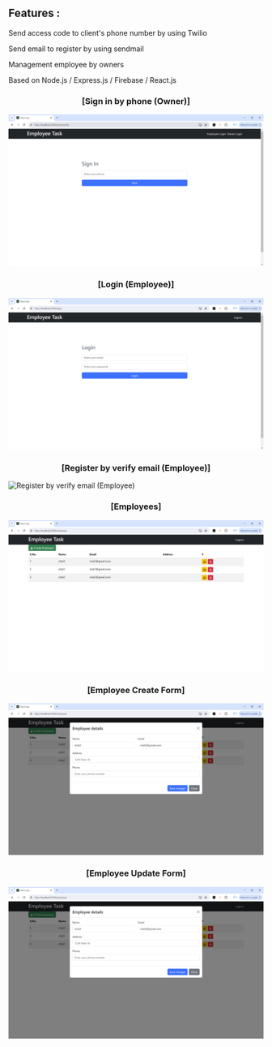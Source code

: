 ## Features :

Send access code to client's phone number by using Twilio

Send email to register by using sendmail

Management employee by owners

Based on Node.js / Express.js / Firebase / React.js 

<h3 align="center">[Sign in by phone (Owner)]</h3>

![Sign in by phone (Owner)](https://github.com/namkhoi099/Coding-Challenge/blob/main/Screenshot/sign-in-by-phone.png)

<h3 align="center">[Login (Employee)]</h3>

![Login (Employee)](https://github.com/namkhoi099/Coding-Challenge/blob/main/Screenshot/login.png)

<h3 align="center">[Register by verify email (Employee)]</h3>

![Register by verify email (Employee)](https://github.com/namkhoi099/Coding-Challenge/blob/main/Screenshot/email-verifcation.png)

<h3 align="center">[Employees]</h3>

![Employees](https://github.com/namkhoi099/Coding-Challenge/blob/main/Screenshot/Employee.png)

<h3 align="center">[Employee Create Form]</h3>

![Employee Form Create](https://github.com/namkhoi099/Coding-Challenge/blob/main/Screenshot/Employee-Create.png)

<h3 align="center">[Employee Update Form]</h3>

![Employee Form Update](https://github.com/namkhoi099/Coding-Challenge/blob/main/Screenshot/Employee-Update.png)
